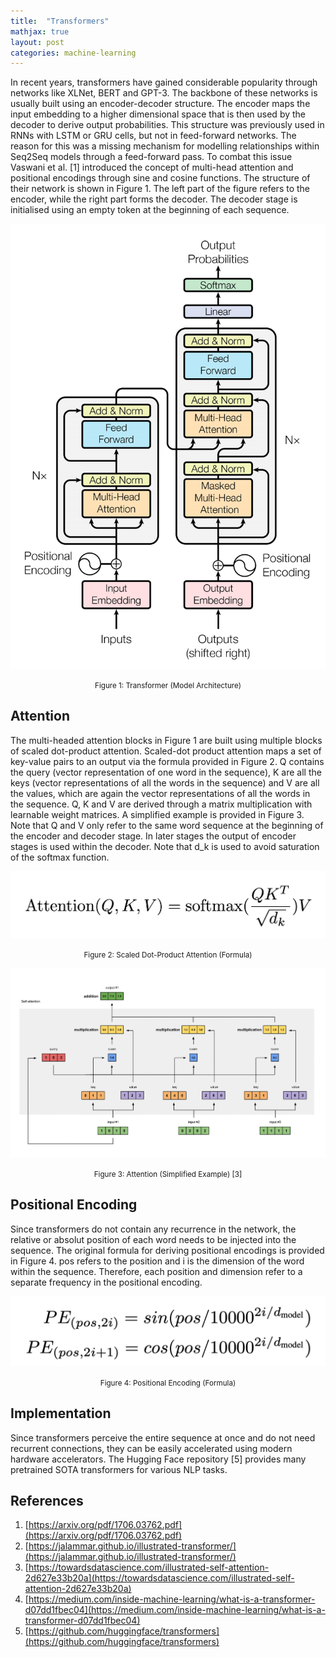 ```yaml
---
title:  "Transformers"
mathjax: true
layout: post
categories: machine-learning
---
```


In recent years, transformers have gained considerable popularity through networks like XLNet, BERT and GPT-3. The backbone of these networks is usually built using an encoder-decoder structure. The encoder maps the input embedding to a higher dimensional space that is then used by the decoder to derive output probabilities. This structure was previously used in RNNs with LSTM or GRU cells, but not in feed-forward networks. The reason for this was a missing mechanism for modelling relationships within Seq2Seq models through a feed-forward pass. To combat this issue Vaswani et al. [1] introduced the concept of multi-head attention and positional encodings through sine and cosine functions. The structure of their network is shown in Figure 1. The left part of the figure refers to the encoder, while the right part forms the decoder. The decoder stage is initialised using an empty token at the beginning of each sequence. 


![Transformer](/assets/img/transformer.png)
<small><center>Figure 1: Transformer (Model Architecture)</center></small>

## Attention

The multi-headed attention blocks in Figure 1 are built using multiple blocks of scaled dot-product attention. Scaled-dot product attention maps a set of key-value pairs to an output via the formula provided in Figure 2. Q contains the query (vector representation of one word in the sequence), K are all the keys (vector representations of all the words in the sequence) and V are all the values, which are again the vector representations of all the words in the sequence. Q, K and V are derived through a matrix multiplication with learnable weight matrices. A simplified example is provided in Figure 3. Note that Q and V only refer to the same word sequence at the beginning of the encoder and decoder stage. In later stages the output of encoder stages is used within the decoder. Note that d_k is used to avoid saturation of the softmax function.

![Attention](/assets/img/scaled-attention-1.png)
<small><center>Figure 2: Scaled Dot-Product Attention (Formula)</center></small>

![Attention](/assets/img/1_1je5TwhVAwwnIeDFvww3ew-1.gif)
<small><center>Figure 3: Attention (Simplified Example) [3]</center></small>

## Positional Encoding

Since transformers do not contain any recurrence in the network, the relative or absolut position of each word needs to be injected into the sequence. The original formula for deriving positional encodings is provided in Figure 4. pos refers to the position and i is the dimension of the word within the sequence. Therefore, each position and dimension refer to a separate frequency in the positional encoding.

![Position](/assets/img/position.png)
<small><center>Figure 4: Positional Encoding (Formula)</center></small>

## Implementation

Since transformers perceive the entire sequence at once and do not need recurrent connections, they can be easily accelerated using modern hardware accelerators. The Hugging Face repository [5] provides many pretrained SOTA transformers for various NLP tasks.


## References

1. [https://arxiv.org/pdf/1706.03762.pdf](https://arxiv.org/pdf/1706.03762.pdf)
2. [https://jalammar.github.io/illustrated-transformer/](https://jalammar.github.io/illustrated-transformer/)
3. [https://towardsdatascience.com/illustrated-self-attention-2d627e33b20a](https://towardsdatascience.com/illustrated-self-attention-2d627e33b20a)
4. [https://medium.com/inside-machine-learning/what-is-a-transformer-d07dd1fbec04](https://medium.com/inside-machine-learning/what-is-a-transformer-d07dd1fbec04)
5. [https://github.com/huggingface/transformers](https://github.com/huggingface/transformers)
